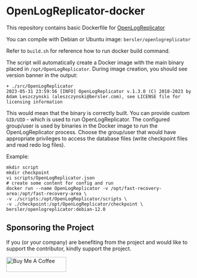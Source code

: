 # OpenLogReplicator-docker
This repository contains basic Dockerfile for [OpenLogReplicator](https://github.com/bersler/OpenLogReplicator)

You can compile with Debian or Ubuntu image: `bersler/openlogreplicator`

Refer to `build.sh` for reference how to run docker build command.

The script will automatically create a Docker image with the main binary placed in `/opt/OpenLogReplicator`. 
During image creation, you should see version banner in the output:

    + ./src/OpenLogReplicator
    2023-05-31 23:59:56 [INFO] OpenLogReplicator v.1.3.0 (C) 2018-2023 by Adam Leszczynski (aleszczynski@bersler.com), see LICENSE file for licensing information

This would mean that the binary is correctly built.
You can provide custom `GID/UID` - which is used to run OpenLogReplicator.
The configured group/user is used by binaries in the Docker image to run the OpenLogReplicator process.
Choose the group/user that would have appropriate privileges to access the database files (write checkpoint files and read redo log files).

Example:

    mkdir script
    mkdir checkpoint
    vi scripts/OpenLogReplicator.json
    # create some content for config and run
    docker run --name OpenLogReplicator -v /opt/fast-recovery-area:/opt/fast-recovery-area \
    -v ./scripts:/opt/OpenLogReplicator/scripts \
    -v ./checkpoint:/opt/OpenLogReplicator/checkpoint \
    bersler/openlogreplicator:debian-12.0

## Sponsoring the Project

If you (or your company) are benefiting from the project and would like to support the contributor, kindly support the project.

<a href="https://www.buymeacoffee.com/bersler" target="_blank"><img src="https://cdn.buymeacoffee.com/buttons/v2/default-blue.png" alt="Buy Me A Coffee" style="height: 40px !important;width: 160px !important;" ></a>
